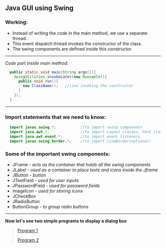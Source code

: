 ## Java GUI using Swing
### Working:
* Instead of writing the code in the main method, we use a separate thread.
* This event dispatch thread invokes the constructor of the class.
* The swing components are defined inside this constructor.
--- 
*Code part inside main method:*
```java
  public static void main(String args[]){
    SwingUtilities.invokeLater(new Runnable(){
      public void run(){ 
        new ClassName();   //line invoking the constructor
      }
    });
  }
```
---
### Import statements that we need to know:
```java
  import javax.swing.*;           //to import swing components
  import java.awt.*;              //to import Layout classes, Font class, Color class
  import java.awt.event.*;        //to import event listeners
  import javax.swing.border.*;    //to import LineBorder(optional)
```

### Some of the important swing components:
* JFrame   - *acts as the container that holds all the swing components*
* JLabel   - *used as a container to place texts and icons inside the Jframe*
* JButton  - *button*
* JTextField - *used for user inputs*
* JPasswordField - *used for password fields*
* ImageIcon - *used for storing icons*
* JCheckBox
* JRadioButton
* ButtonGroup - *to group radio buttons*
---
**Now let's see two simple programs to display a dialog box**
> [Program 1](https://github.com/ShimilSAbraham/Coding-Tutorial/tree/main/Java/Swing/Program%201 "Dialog Box")

> [Program 2](https://github.com/ShimilSAbraham/Coding-Tutorial/tree/main/Java/Swing/Program%202 "Dialog Box With UI")


